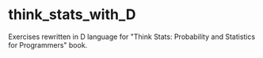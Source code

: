 # think_stats_with_D
Exercises rewritten in D language for "Think Stats: Probability and Statistics for Programmers" book. 

